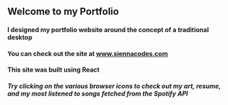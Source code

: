 ## Welcome to my Portfolio

#### I designed my portfolio website around the concept of a traditional desktop
#### You can check out the site at www.siennacodes.com
#### This site was built using React
##### Try clicking on the various browser icons to check out my art, resume, and my most listened to songs fetched from the Spotify API

